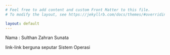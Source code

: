 ```yaml
---
# Feel free to add content and custom Front Matter to this file.
# To modify the layout, see https://jekyllrb.com/docs/themes/#overriding-theme-defaults

layout: default
---
```

<p>Nama : Sulthan Zahran Sunata</p>
<div>    
    <p>link-link berguna seputar Sistem Operasi</p>
    <a class="post-title" href="url.md"></a>
</div>

